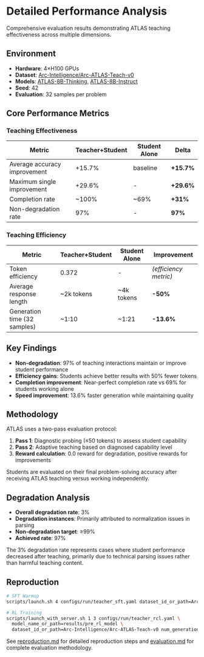 # Detailed Performance Analysis

Comprehensive evaluation results demonstrating ATLAS teaching effectiveness across multiple dimensions.

## Environment

- **Hardware**: 4×H100 GPUs
- **Dataset**: [Arc-Intelligence/Arc-ATLAS-Teach-v0](https://huggingface.co/datasets/Arc-Intelligence/Arc-ATLAS-Teach-v0)
- **Models**: [ATLAS-8B-Thinking](https://huggingface.co/Arc-Intelligence/ATLAS-8B-Thinking), [ATLAS-8B-Instruct](https://huggingface.co/Arc-Intelligence/ATLAS-8B-Instruct)
- **Seed**: 42
- **Evaluation**: 32 samples per problem

## Core Performance Metrics

### Teaching Effectiveness

| Metric | Teacher+Student | Student Alone | Delta |
|--------|----------------|---------------|-------|
| Average accuracy improvement | +15.7% | baseline | **+15.7%** |
| Maximum single improvement | +29.6% | - | **+29.6%** |
| Completion rate | ~100% | ~69% | **+31%** |
| Non-degradation rate | 97% | - | **97%** |

### Teaching Efficiency

| Metric | Teacher+Student | Student Alone | Improvement |
|--------|----------------|---------------|-------------|
| Token efficiency | 0.372 | - | *(efficiency metric)* |
| Average response length | ~2k tokens | ~4k tokens | **-50%** |
| Generation time (32 samples) | ~1:10 | ~1:21 | **-13.6%** |

## Key Findings

- **Non-degradation**: 97% of teaching interactions maintain or improve student performance
- **Efficiency gains**: Students achieve better results with 50% fewer tokens
- **Completion improvement**: Near-perfect completion rate vs 69% for students working alone
- **Speed improvement**: 13.6% faster generation while maintaining quality

## Methodology

ATLAS uses a two-pass evaluation protocol:

1. **Pass 1**: Diagnostic probing (≤50 tokens) to assess student capability
2. **Pass 2**: Adaptive teaching based on diagnosed capability level
3. **Reward calculation**: 0.0 reward for degradation, positive rewards for improvements

Students are evaluated on their final problem-solving accuracy after receiving ATLAS teaching versus working independently.

## Degradation Analysis

- **Overall degradation rate**: 3%
- **Degradation instances**: Primarily attributed to normalization issues in parsing
- **Non-degradation target**: ≥99%
- **Achieved rate**: 97%

The 3% degradation rate represents cases where student performance decreased after teaching, primarily due to technical parsing issues rather than harmful teaching content.

## Reproduction

```bash
# SFT Warmup
scripts/launch.sh 4 configs/run/teacher_sft.yaml dataset_id_or_path=Arc-Intelligence/Arc-ATLAS-Teach-v0

# RL Training
scripts/launch_with_server.sh 1 3 configs/run/teacher_rcl.yaml \
  model_name_or_path=results/pre_rl_model \
  dataset_id_or_path=Arc-Intelligence/Arc-ATLAS-Teach-v0 num_generations=32
```

See [reproduction.md](reproduction.md) for detailed reproduction steps and [evaluation.md](evaluation.md) for complete evaluation methodology.